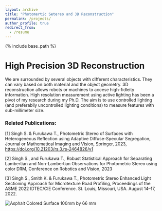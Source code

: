 ```yaml
---
layout: archive
title: "Photomertic Setereo and 3D Reconstruction"
permalink: /projects/
author_profile: true
redirect_from:
  - /resume
---
```


{% include base_path %}

# High Precision 3D Reconstruction
We are surrounded by several objects with different characteristics. They can vary based on both material and the object geometry. 
3D reconstruction allows robots or machines to accese high-fidleity information. High resolution measurement using active lighting has been 
a pivot of my research during my Ph.D. The aim is to use controlled lighting (and preferablly uncontrolled lighting conditions) to measure 
features with sub-millimeter size. 

### Related Publications:
[1] Singh S. \& Furukawa T., Photometric Stereo of Surfaces with Heterogeneous Reflection using Adaptive Diffuse-Specular Segregation, Journal or Mathematical Imaging and Vision, Springer, 2023, https://doi.org/10.21203/rs.3.rs-2464826/v1

[2] Singh S., and Furukawa T., Robust Statistical Approach for Separating Lambertian and Non-Lambertian Observations for Photometric Stereo using color DRM, Conference on Robotics and Vision, 2023

[3] Singh S., Smith K. \& Furukawa T., Photometric Stereo Enhanced Light Sectioning Approach for Microtexture Road Profiling, Proceedings of the ASME 2022 IDTEC/CIE Conference. St. Louis, Missouri, USA. August 14–17, 2022.



![Asphalt Colored Surface 100mm by 66 mm]('images/Asp_color_surf.jpg')
